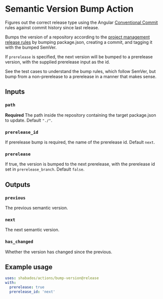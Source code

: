 # Semantic Version Bump Action

Figures out the correct release type using the Angular [Conventional Commit](https://www.conventionalcommits.org/en/v1.0.0/) rules against commit history since last release.

Bumps the version of a repository according to the [project management release rules](https://github.com/shabados/.github/wiki/Project-Management#41-release-process) by bumping package.json, creating a commit, and tagging it with the bumped SemVer.

If `prerelease` is specified, the next version will be bumped to a prerelease version, with the supplied prerelease input as the id.

See the test cases to understand the bump rules, which follow SemVer, but bump from a non-prerelease to a prerelease in a manner that makes sense.

## Inputs

### `path`

**Required** The path inside the repository containing the target package.json to update. Default `"./"`.

### `prerelease_id`

If prerelease bump is required, the name of the prerelease id. Default `next`.

### `prerelease`

If true, the version is bumped to the next prerelease, with the prerelease id set in `prerelease_branch`. Default `false`.

## Outputs

### `previous`

The previous semantic version.

### `next`

The next semantic version.

### `has_changed`

Whether the version has changed since the previous.

## Example usage

```yaml
uses: shabados/actions/bump-version@release
with:
  prerelease: true
  prerelease_id: 'next'
```
